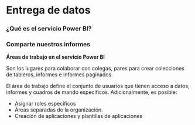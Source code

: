 # Entrega de datos

### ¿Qué es el servicio Power BI?

### Comparte nuestros informes

**Áreas de trabajo en el servicio Power BI**

Son los lugares para colaborar con colegas, pares para crear colecciones de tableros, informes e informes paginados.

El área de trabajo define el conjunto de usuarios que tienen acceso a datos, informes y cuadros de mando específicos. Adicionalmente, es posible:

* Asignar roles específicos
* Áreas separadas de la organización.
* Creación de aplicaciones y plantillas de aplicaciones
